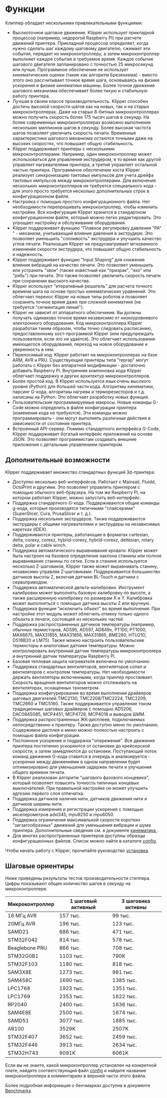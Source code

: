 # Функции

Клиппер обладает несколькими привлекательными функциями:

* Высокоточное шаговое движение. Klipper использует прикладной процессор (например, недорогой Raspberry Pi) при расчете движений принтера. Прикладной процессор определяет, когда нужно сделать шаг каждому шаговому двигателю, сжимает эти события, передает их микроконтроллеру, а затем микроконтроллер выполняет каждое событие в требуемое время. Каждое событие шагового двигателя запланировано с точностью 25 микросекунд или лучше. Программное обеспечение не использует кинематические оценки (такие как алгоритм Брезенхема) - вместо этого оно рассчитывает точное время шага, основываясь на физике ускорения и физике кинематики машины. Более точное движение шагового механизма обеспечивает более тихую и стабильную работу принтера.
* Лучшая в своем классе производительность. Klipper способен достичь высокой скорости шагов как на новых, так и на старых микроконтроллерах. Даже на старых 8-битных микроконтроллерах можно получить скорость более 175 тысяч шагов в секунду. На более современных микроконтроллерах возможно выполнение нескольких миллионов шагов в секунду. Более высокая частота шагов позволяет увеличить скорость печати. Временные характеристики шагового механизма остаются точными даже на высоких скоростях, что повышает общую стабильность.
* Klipper поддерживает принтеры с несколькими микроконтроллерами. Например, один микроконтроллер может использоваться для управления экструдером, в то время как другой управляет нагревателями принтера, а третий управляет остальной частью принтера. Программное обеспечение хоста Klipper реализует синхронизацию тактовых импульсов для учета дрейфа тактовых импульсов между микроконтроллерами. Для включения нескольких микроконтроллеров не требуется специального кода - для этого просто требуется несколько дополнительных строк в конфигурационном файле.
* Настройка с помощью простого конфигурационного файла. Нет необходимости перепрошивать микроконтроллер, чтобы изменить настройки. Вся конфигурация Klipper хранится в стандартном конфигурационном файле, который можно легко редактировать. Это упрощает настройку и обслуживание оборудования.
* Klipper поддерживает функцию "Плавное регулировку давления "PA" " - механизм, учитывающий влияние давления в экструдере. Это позволяет уменьшить "сопливость" экструдера и улучшить качество углов печати. Реализация Klipper не предусматривает мгновенного изменения скорости экструдера, что повышает общую стабильность и надежность.
* Klipper поддерживает функцию "Input Shaping" для снижения влияния вибраций на качество печати. Это позволяет уменьшить или устранить "звон" (также известный как "призрак", "эхо" или "рябь") при печати. Это также позволяет увеличить скорость печати при сохранении высокого качества.
* Klipper использует "итеративный решатель" для расчета точного времени шага на основе простых кинематических уравнений. Это облегчает перенос Klipper на новые типы роботов и позволяет сохранять точное время даже при сложной кинематике (не требуется "сегментация линий").
* Klipper не зависит от аппаратного обеспечения. Вы должны получать одинаково точное время независимо от низкоуровневого электронного оборудования. Код микроконтроллера Klipper разработан таким образом, чтобы точно следовать расписанию, предоставленному хост-программой Klipper (или предупреждать пользователя, если это не удается). Это облегчает использование имеющегося оборудования, переход на новое оборудование и уверенность в нем.
* Переносимый код. Klipper работает на микроконтроллерах на базе ARM, AVR и PRU. Существующие принтеры типа "reprap" могут работать с Klipper без аппаратной модификации - достаточно добавить Raspberry Pi. Внутренняя компоновка кода Klipper облегчает поддержку и других архитектур микроконтроллеров.
* Более простой код. В Klipper используется язык очень высокого уровня (Python) для большей части кода. Алгоритмы кинематики, парсинг G-кода, алгоритмы нагрева и терморезисторов и т.д. написаны на Python. Это облегчает разработку новых функций.
* Пользовательские программируемые макросы. Новые команды G-Code можно определить в файле конфигурации принтера (изменения кода не требуются). Эти команды можно программировать - они могут выполнять различные действия в зависимости от состояния принтера.
* Встроенный API-сервер. Помимо стандартного интерфейса G-Code, Klipper поддерживает богатый интерфейс приложений на основе JSON. Это позволяет программистам создавать внешние приложения с детальным управлением принтером.

## Дополнительные возможности

Klipper поддерживает множество стандартных функций 3d-принтера:

* Доступно несколько веб-интерфейсов. Работает с Mainsail, Fluidd, OctoPrint и другими. Это позволяет управлять принтером с помощью обычного веб-браузера. На том же Raspberry Pi, на котором работает Klipper, можно запустить веб-интерфейс.
* Поддержка стандартного G-кода. Поддерживаются общие команды g-кода, которые производятся типичными "слайсерами" (SuperSlicer, Cura, PrusaSlicer и т. д.).
* Поддержка нескольких экструдеров. Также поддерживаются экструдеры с общими нагревателями и экструдеры на независимых каретках (IDEX).
* Поддерживаются принтеры, работающие в форматах cartesian, delta, corexy, corexz, hybrid-corexy, hybrid-corexz, deltesian, rotary delta, polar и cable winch.
* Поддержка автоматического выравнивания кровати. Klipper может быть настроен на базовое определение наклона станины или полное выравнивание станины по сетке. Если в станине используется несколько Z-шаговиков, Klipper также может выравнивать станину, независимо управляя Z-шаговиками. Поддерживается большинство датчиков высоты Z, включая датчики BL-Touch и датчики с сервоприводом.
* Поддержка автоматической дельта-калибровки. Инструмент калибровки может выполнять базовую калибровку по высоте, а также расширенную калибровку по размерам X и Y. Калибровка может выполняться с помощью датчика высоты Z или вручную.
* Поддержка функции "исключить объект" во время выполнения. При настройке этот модуль может облегчить отмену только одного объекта в печати, состоящей из нескольких частей.
* Поддержка распространенных датчиков температуры (например, обычных термисторов, AD595, AD597, AD849x, PT100, PT1000, MAX6675, MAX31855, MAX31856, MAX31865, BME280, HTU21D, DS18B20 и LM75). Также можно настроить пользовательские термисторы и аналоговые датчики температуры. Можно контролировать внутренний датчик температуры микроконтроллера и внутренний датчик температуры Raspberry Pi.
* Базовая тепловая защита нагревателя включена по умолчанию.
* Поддержка стандартных вентиляторов, вентиляторов сопел и вентиляторов с контролем температуры. Нет необходимости держать вентиляторы включенными, когда принтер простаивает. Скорость вращения вентиляторов можно отслеживать на вентиляторах, оснащенных тахометром.
* Поддержка конфигурирования во время выполнения драйверов шаговых двигателей TMC2130, TMC2208/TMC2224, TMC2209, TMC2660 и TMC5160. Также поддерживается управление током традиционных шаговых драйверов с помощью AD5206, DAC084S085, MCP4451, MCP4728, MCP4018 и выводов ШИМ.
* Поддержка распространенных ЖК-дисплеев, подключаемых непосредственно к принтеру. Также доступно меню по умолчанию. Содержимое дисплея и меню можно полностью настроить с помощью файла конфигурации.
* Постоянное ускорение и поддержка "опережения". Все движения принтера постепенно ускоряются от остановки до крейсерской скорости, а затем замедляются до остановки. Поступающий поток команд движения G-кода ставится в очередь и анализируется - ускорение между движениями в одном направлении будет оптимизировано для уменьшения задержек печати и улучшения общего времени печати.
* В Klipper реализован алгоритм "шагового фазового концевика", который позволяет повысить точность типичных концевых выключателей. При правильной настройке он может улучшить адгезию первого слоя отпечатка.
* Поддержка датчиков наличия нити, датчиков движения нити и датчиков ширины нити.
* Поддержка измерения и регистрации ускорения с помощью акселерометров adxl345, mpu9250 и mpu6050.
* Поддержка ограничения максимальной скорости коротких "зигзагообразных" движений для уменьшения вибрации и шума принтера. Дополнительные сведения см. в документе [кинематика ](Kinematics.md).
* Для многих распространенных принтеров доступны образцы конфигурационных файлов. Список можно найти в каталоге [config](../config/).

Чтобы начать работу с Klipper, прочитайте руководство [установка](Installation.md).

## Шаговые ориентиры

Ниже приведены результаты тестов производительности степпера. Цифры показывают общее количество шагов в секунду на микроконтроллере.

| Микроконтроллер | 1 шаговый активный | 3 шаговика активны |
| --- | --- | --- |
| 16 МГц AVR | 157 тыс. | 99 тыс. |
| 20МГц AVR | 196 тыс. | 123 тыс. |
| SAMD21 | 686 тыс. | 471 тыс. |
| STM32F042 | 814 тыс. | 578 тыс. |
| Beaglebone PRU | 866 тыс. | 708 тыс. |
| STM32G0B1 | 1103 тыс. | 790K |
| STM32F103 | 1180 тыс. | 818 тыс. |
| SAM3X8E | 1273 тыс. | 981 тыс. |
| SAM4S8C | 1690 тыс. | 1385 тыс. |
| LPC1768 | 1923 тыс. | 1351 тыс. |
| LPC1769 | 2353 тыс. | 1622 тыс. |
| RP2040 | 2400 тыс. | 1636 тыс. |
| SAM4E8E | 2500 тыс. | 1674 тыс. |
| SAMD51 | 3077 тыс. | 1885 тыс. |
| AR100 | 3529K | 2507K |
| STM32F407 | 3652 тыс. | 2459 тыс. |
| STM32F446 | 3913 тыс. | 2634 тыс. |
| STM32H743 | 9091K | 6061K |

Если вы не знаете, какой микроконтроллер установлен на конкретной плате, найдите соответствующий файл [config](../config/) и найдите название микроконтроллера в комментариях в верхней части этого файла.

Более подробная информация о бенчмарках доступна в документе [Benchmarks](Benchmarks.md).

